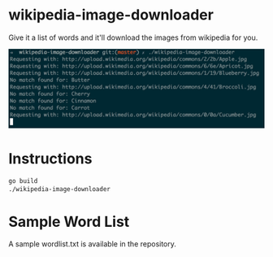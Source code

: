 wikipedia-image-downloader
==========================

Give it a list of words and it'll download the images from wikipedia for you.

![wikipedia-image-downloader](screenshot.jpg)

Instructions
============

```
go build
./wikipedia-image-downloader
```

Sample Word List
================
A sample wordlist.txt is available in the repository.
